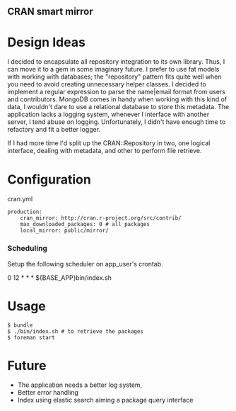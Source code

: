 CRAN smart mirror
---------------


Design Ideas
============

I decided to encapsulate all repository integration to its own library.
Thus, I can move it to a gem in some imaginary future. 
I prefer to use fat models with working with databases; the "repository"
pattern fits quite well when you need to avoid creating unnecessary
helper classes. I decided to implement a regular expression to parse the
name|email format from users and contributors.
MongoDB comes in handy when working with this kind of data, I wouldn't
dare to use a relational database to store this metadata. 
The application lacks a logging system, whenever I interface with
another server, I tend abuse on logging. Unfortunately, I didn't have
enough time to refactory and fit a better logger. 


If I had more time I'd split up the CRAN::Repository in two, one logical
interface, dealing with metadata, and other to perform file retrieve. 


Configuration 
=============

cran.yml 

    production:
        cran_mirror: http://cran.r-project.org/src/contrib/
        max_downloaded_packages: 0 # all packages
        local_mirror: public/mirror/


### Scheduling 

Setup the following scheduler on app_user's crontab.

0 12 * * * ${BASE_APP}bin/index.sh

Usage
=====

    $ bundle
    $ ./bin/index.sh # to retrieve the packages
    $ foreman start


Future
====== 

-   The application needs a better log system, 
-   Better error handling
-   Index using elastic search aiming a package query interface
